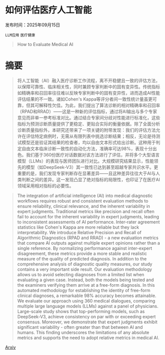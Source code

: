 # 如何评估医疗人工智能

发布时间：2025年09月15日

`LLM应用` `医疗健康`

> How to Evaluate Medical AI

# 摘要

> 将人工智能（AI）融入医疗诊断工作流程，离不开稳健且一致的评估方法，以保障可靠性、临床相关性，同时兼顾专家判断中的固有变异性。传统指标如精确率和召回率往往难以反映专家判断中的固有变异性，进而造成AI性能评估结果的不一致。诸如Cohen's Kappa等评分者间一致性统计量虽更可靠，但其可解释性欠佳。为此，我们提出了算法诊断的相对精确率和召回率（RPAD和RRAD）——这是一种新的评估指标，通过将AI输出与多个专家意见而非单一参考标准对比。通过结合专家间分歧对性能进行标准化，这些指标为预测诊断质量提供了更稳定、更贴合实际的衡量依据。除了全面分析诊断质量指标外，本研究还带来了一项关键的附带发现：我们的评估方法允许在评估特定病例时，无需从有限列表中挑选诊断结果；相反，无论是待测试模型还是验证其结果的检查者，均以自由文本形式给出诊断。这种用于判定自由文本临床诊断一致性的自动化方法，准确率可达98%，表现十分出色。我们基于360份医疗对话数据对该方法进行了评估，并将多个大型语言模型（LLMs）的表现与医师团队进行对比。大规模研究结果显示，性能领先的模型（如DeepSeek-V3）其一致性已达到甚至超越专家共识水平。更重要的是，我们发现专家判断存在显著差异——且这种差异往往大于AI与人类判断之间的差异。这一发现凸显了绝对指标的局限性，也印证了在医疗AI领域采用相对指标的必要性。

> The integration of artificial intelligence (AI) into medical diagnostic workflows requires robust and consistent evaluation methods to ensure reliability, clinical relevance, and the inherent variability in expert judgments. Traditional metrics like precision and recall often fail to account for the inherent variability in expert judgments, leading to inconsistent assessments of AI performance. Inter-rater agreement statistics like Cohen's Kappa are more reliable but they lack interpretability. We introduce Relative Precision and Recall of Algorithmic Diagnostics (RPAD and RRAD) - a new evaluation metrics that compare AI outputs against multiple expert opinions rather than a single reference. By normalizing performance against inter-expert disagreement, these metrics provide a more stable and realistic measure of the quality of predicted diagnosis. In addition to the comprehensive analysis of diagnostic quality measures, our study contains a very important side result. Our evaluation methodology allows us to avoid selecting diagnoses from a limited list when evaluating a given case. Instead, both the models being tested and the examiners verifying them arrive at a free-form diagnosis. In this automated methodology for establishing the identity of free-form clinical diagnoses, a remarkable 98% accuracy becomes attainable. We evaluate our approach using 360 medical dialogues, comparing multiple large language models (LLMs) against a panel of physicians. Large-scale study shows that top-performing models, such as DeepSeek-V3, achieve consistency on par with or exceeding expert consensus. Moreover, we demonstrate that expert judgments exhibit significant variability - often greater than that between AI and humans. This finding underscores the limitations of any absolute metrics and supports the need to adopt relative metrics in medical AI.

[Arxiv](https://arxiv.org/abs/2509.11941)